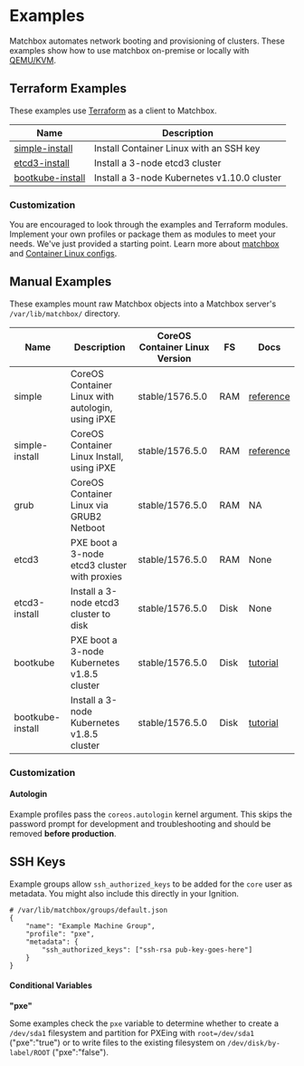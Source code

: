 # Examples

Matchbox automates network booting and provisioning of clusters. These examples show how to use matchbox on-premise or locally with [QEMU/KVM](scripts/README.md#libvirt).

## Terraform Examples

These examples use [Terraform](https://www.terraform.io/intro/) as a client to Matchbox.

| Name                          | Description                   |
|-------------------------------|-------------------------------|
| [simple-install](terraform/simple-install/) | Install Container Linux with an SSH key |
| [etcd3-install](terraform/etcd3-install/) | Install a 3-node etcd3 cluster |
| [bootkube-install](terraform/bootkube-install/) | Install a 3-node Kubernetes v1.10.0 cluster |

### Customization

You are encouraged to look through the examples and Terraform modules. Implement your own profiles or package them as modules to meet your needs. We've just provided a starting point. Learn more about [matchbox](../Documentation/matchbox.md) and [Container Linux configs](../Documentation/container-linux-config.md).

## Manual Examples

These examples mount raw Matchbox objects into a Matchbox server's `/var/lib/matchbox/` directory.

| Name       | Description | CoreOS Container Linux Version | FS | Docs |
|------------|-------------|----------------|----|-----------|
| simple | CoreOS Container Linux with autologin, using iPXE | stable/1576.5.0 | RAM | [reference](https://coreos.com/os/docs/latest/booting-with-ipxe.html) |
| simple-install | CoreOS Container Linux Install, using iPXE | stable/1576.5.0 | RAM | [reference](https://coreos.com/os/docs/latest/booting-with-ipxe.html) |
| grub | CoreOS Container Linux via GRUB2 Netboot | stable/1576.5.0 | RAM | NA |
| etcd3 | PXE boot a 3-node etcd3 cluster with proxies | stable/1576.5.0 | RAM | None |
| etcd3-install | Install a 3-node etcd3 cluster to disk | stable/1576.5.0 | Disk | None |
| bootkube | PXE boot a 3-node Kubernetes v1.8.5 cluster | stable/1576.5.0 | Disk | [tutorial](../Documentation/bootkube.md) |
| bootkube-install | Install a 3-node Kubernetes v1.8.5 cluster | stable/1576.5.0 | Disk | [tutorial](../Documentation/bootkube.md) |

### Customization

#### Autologin

Example profiles pass the `coreos.autologin` kernel argument. This skips the password prompt for development and troubleshooting and should be removed **before production**.

## SSH Keys

Example groups allow `ssh_authorized_keys` to be added for the `core` user as metadata. You might also include this directly in your Ignition.

    # /var/lib/matchbox/groups/default.json
    {
        "name": "Example Machine Group",
        "profile": "pxe",
        "metadata": {
            "ssh_authorized_keys": ["ssh-rsa pub-key-goes-here"]
        }
    }

#### Conditional Variables

**"pxe"**

Some examples check the `pxe` variable to determine whether to create a `/dev/sda1` filesystem and partition for PXEing with `root=/dev/sda1` ("pxe":"true") or to write files to the existing filesystem on `/dev/disk/by-label/ROOT` ("pxe":"false").
